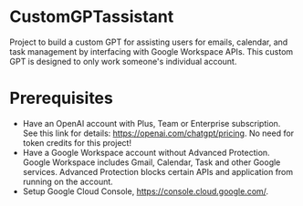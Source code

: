 # CustomGPTassistant

Project to build a custom GPT for assisting users for emails, calendar, and task management by interfacing with Google Workspace APIs. This custom GPT is designed to only work someone's individual account.

# Prerequisites
- Have an OpenAI account with Plus, Team or Enterprise subscription. See this link for details: https://openai.com/chatgpt/pricing. No need for token credits for this project!
- Have a Google Workspace account without Advanced Protection. Google Workspace includes Gmail, Calendar, Task and other Google services. Advanced Protection blocks certain APIs and application from running on the account.
- Setup Google Cloud Console, https://console.cloud.google.com/.
